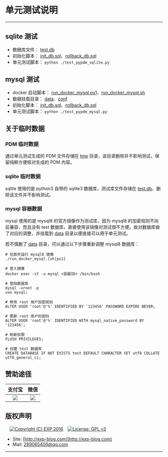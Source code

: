 # 单元测试说明

------

## sqlite 测试

- 数据库文件： [test.db](db/sqlite/test.db)
- 初始化脚本： [init_db.sql](db/sqlite/init_db.sql)、[rollback_db.sql](db/sqlite/rollback_db.sql)
- 单元测试脚本： `python ./test_pypdm_sqlite.py`


## mysql 测试

- docker 启动脚本： [run_docker_mysql.ps1](run_docker_mysql.ps1)、[run_docker_mysql.sh](run_docker_mysql.sh)
- 数据挂载目录： [data](db/mysql/data)、[conf](db/mysql/conf)
- 初始化脚本： [init_db.sql](db/mysql/init_db.sql)、[rollback_db.sql](db/mysql/rollback_db.sql)
- 单元测试脚本： `python ./test_pypdm_mysql.py`


## 关于临时数据

### PDM 临时数据

通过单元测试生成的 PDM 文件存储在 [tmp](tmp) 目录，该目录删除并不影响测试，保留纯粹方便核对生成的 PDM 内容。


### sqlite 临时数据

sqlite 使用的是 python3 自带的 sqlite3 数据库，测试库文件存储在 [test.db](db/sqlite/test.db)，删除该文件并不影响测试。


### mysql 容器数据

mysql 使用的是 mysql8 的官方镜像作为测试库，因为 mysql8 的加密规则不向前兼容、而且没有 test 数据库，直接使用该镜像对测试很不方便。故对数据库做了对应的调整，并挂载到 [data](db/mysql/data) 目录以便直接可以用于单元测试。

若不慎删了 [data](db/mysql/data) 目录，可以通过以下步骤重新调整 mysql8 数据库：

```
# 拉取并运行 mysql8 镜像
./run_docker_mysql.[sh|ps1]

# 登入镜像
docker exec -it -u mysql <容器ID> /bin/bash

# 登陆数据库
mysql -uroot -p
use mysql;

# 修改 root 用户加密规则 
ALTER USER 'root'@'%' IDENTIFIED BY '123456' PASSWORD EXPIRE NEVER;

# 更新 root 用户的密码
ALTER USER 'root'@'%' IDENTIFIED WITH mysql_native_password BY '123456';

# 刷新权限
FLUSH PRIVILEGES;

# 创建 test 数据库
CREATE DATABASE IF NOT EXISTS test DEFAULT CHARACTER SET utf8 COLLATE utf8_general_ci;
```


## 赞助途径

| 支付宝 | 微信 |
|:---:|:---:|
| ![](docs/imgs/alipay.png) | ![](docs/imgs/wechat.png) |


## 版权声明

　[![Copyright (C) EXP,2016](https://img.shields.io/badge/Copyright%20(C)-EXP%202016-blue.svg)](http://exp-blog.com)　[![License: GPL v3](https://img.shields.io/badge/License-GPL%20v3-blue.svg)](https://www.gnu.org/licenses/gpl-3.0)

- Site: [http://exp-blog.com](http://exp-blog.com) 
- Mail: <a href="mailto:289065406@qq.com?subject=[EXP's Github]%20Your%20Question%20（请写下您的疑问）&amp;body=What%20can%20I%20help%20you?%20（需要我提供什么帮助吗？）">289065406@qq.com</a>


------

